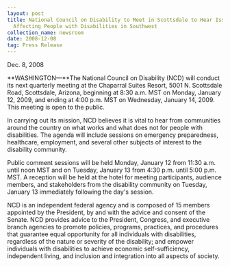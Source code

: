 ```yaml
---
layout: post
title: National Council on Disability to Meet in Scottsdale to Hear Issues
  Affecting People with Disabilities in Southwest
collection_name: newsroom
date: 2008-12-08
tag: Press Release
---
```

D﻿ec. 8, 2008

**WASHINGTON—**The National Council on Disability (NCD) will conduct its next quarterly meeting at the Chaparral Suites Resort, 5001 N. Scottsdale Road, Scottsdale, Arizona, beginning at 8:30 a.m. MST on Monday, January 12, 2009, and ending at 4:00 p.m. MST on Wednesday, January 14, 2009. This meeting is open to the public.

In carrying out its mission, NCD believes it is vital to hear from communities around the country on what works and what does not for people with disabilities. The agenda will include sessions on emergency preparedness, healthcare, employment, and several other subjects of interest to the disability community.

Public comment sessions will be held Monday, January 12 from 11:30 a.m. until noon MST and on Tuesday, January 13 from 4:30 p.m. until 5:00 p.m. MST. A reception will be held at the hotel for meeting participants, audience members, and stakeholders from the disability community on Tuesday, January 13 immediately following the day's session.

NCD is an independent federal agency and is composed of 15 members appointed by the President, by and with the advice and consent of the Senate. NCD provides advice to the President, Congress, and executive branch agencies to promote policies, programs, practices, and procedures that guarantee equal opportunity for all individuals with disabilities, regardless of the nature or severity of the disability; and empower individuals with disabilities to achieve economic self-sufficiency, independent living, and inclusion and integration into all aspects of society.
